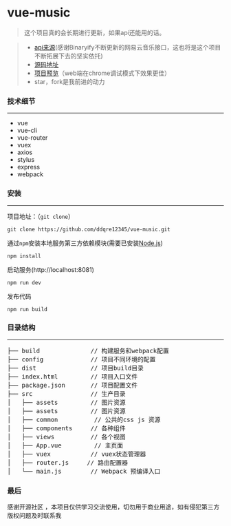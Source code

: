 # vue-music
> 这个项目真的会长期进行更新，如果api还能用的话。

>*  [api来源](https://github.com/Binaryify/NeteaseCloudMusicApi)(感谢Binaryify不断更新的网易云音乐接口，这也将是这个项目不断拓展下去的坚实依托)
>*  [源码地址](https://github.com/ddqre12345/vue-music)
>*  [项目预览](http://118.89.226.181:8080)（web端在chrome调试模式下效果更佳）
>*  star，fork是我前进的动力

### 技术细节
***
*  vue
*  vue-cli
*  vue-router
*  vuex
*  axios
*  stylus
*  express
*  webpack

### 安装
***
项目地址：（`git clone`）
```shell
git clone https://github.com/ddqre12345/vue-music.git
```
通过`npm`安装本地服务第三方依赖模块(需要已安装[Node.js](Node.js))
```
npm install
```
启动服务(http://localhost:8081)
```
npm run dev
```
发布代码
```
npm run build
```
### 目录结构
***
<pre>
├── build              // 构建服务和webpack配置
├── config             // 项目不同环境的配置
├── dist               // 项目build目录
├── index.html         // 项目入口文件
├── package.json       // 项目配置文件
├── src                // 生产目录
│   ├── assets         // 图片资源
│   ├── assets         // 图片资源
│   ├── common          // 公共的css js 资源
│   ├── components     // 各种组件
│   ├── views          // 各个视图
│   ├── App.vue         // 主页面
│   ├── vuex           // vuex状态管理器
│   ├── router.js     // 路由配置器
│   └── main.js        // Webpack 预编译入口
</pre>

### 最后

感谢开源社区 ，本项目仅供学习交流使用，切勿用于商业用途，如有侵犯第三方版权问题及时联系我












